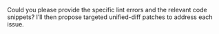Could you please provide the specific lint errors and the relevant code snippets? I’ll then propose targeted unified-diff patches to address each issue.